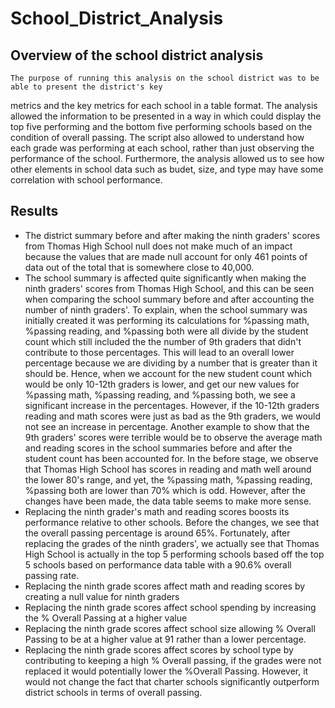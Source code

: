# School_District_Analysis

## Overview of the school district analysis
	The purpose of running this analysis on the school district was to be able to present the district's key
metrics and the key metrics for each school in a table format. The analysis allowed the information to be presented
in a way in which could display the top five performing and the bottom five performing schools based on the
condition of overall passing. The script also allowed to understand how each grade was performing at each school,
rather than just observing the performance of the school. Furthermore, the analysis allowed us to see how other
elements in school data such as budet, size, and type may have some correlation with school performance.

## Results
- The district summary before and after making the ninth graders' scores from Thomas High School null does not make
much of an impact because the values that are made null account for only 461 points of data out of the total that is
somewhere close to 40,000.
- The school summary is affected quite significantly when making the ninth graders' scores from Thomas High School,
and this can be seen when comparing the school summary before and after accounting the number of ninth graders'. To
explain, when the school summary was initially created it was performing its calculations for %passing math, %passing
reading, and %passing both were all divide by the student count which still included the the number of 9th graders
that didn't contribute to those percentages. This will lead to an overall lower percentage because we are dividing
by a number that is greater than it should be. Hence, when we account for the new student count which would be only
10-12th graders is lower, and get our new values for %passing math, %passing reading, and %passing both, we see a
significant increase in the percentages. However, if the 10-12th graders reading and math scores were just as bad as
the 9th graders, we would not see an increase in percentage. Another example to show that the 9th graders' scores were
terrible would be to observe the average math and reading scores in the school summaries before and after the student
count has been accounted for. In the before stage, we observe that Thomas High School has scores in reading and math
well around the lower 80's range, and yet, the %passing math, %passing reading, %passing both are lower than 70%
which is odd. However, after the changes have been made, the data table seems to make more sense.
- Replacing the ninth grader's math and reading scores boosts its performance relative to other schools. Before the
changes, we see that the overall passing percentage is around 65%. Fortunately, after replacing the grades of the
ninth graders', we actually see that Thomas High School is actually in the top 5 performing schools based off the
top 5 schools based on performance data table with a 90.6% overall passing rate.
- Replacing the ninth grade scores affect math and reading scores by creating a null value for ninth graders
- Replacing the ninth grade scores affect school spending by increasing the % Overall Passing at a higher value
- Replacing the ninth grade scores affect school size allowing % Overall Passing to be at a higher value at 91
rather than a lower percentage.
- Replacing the ninth grade scores affect scores by school type by contributing to keeping a high % Overall
passing, if the grades were not replaced it would potentially lower the %Overall Passing. However, it would not
change the fact that charter schools significantly outperform district schools in terms of overall passing.

